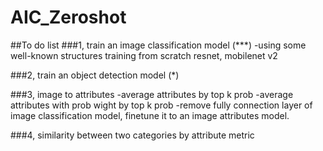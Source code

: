 # AIC_Zeroshot

##To do list
###1, train an image classification model (***)
-using some well-known structures training from scratch
resnet, mobilenet v2

###2, train an object detection model (*)

###3, image to attributes
-average attributes by top k prob
-average attributes with prob wight by top k prob
-remove fully connection layer of image classification model, finetune it to an image attributes model.

###4, similarity between two categories by attribute metric
